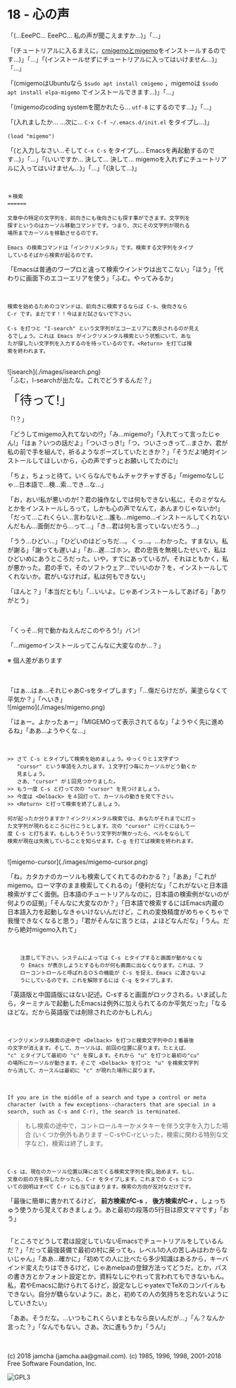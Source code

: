 

# 18 - 心の声

「(…EeePC… EeePC… 私の声が聞こえますか…)」「…」  

「(チュートリアルに入るまえに，[cmigemoとmigemo](https://github.com/emacs-jp/migemo)をインストールするのです…)」「…」「(インストールせずにチュートリアルに入ってはいけません…)」「…」  

「(cmigemoはUbuntuなら `$sudo apt install cmigemo` ，migemoは `$sudo apt install elpa-migemo` でインストールできます…)」「…」  

「(migemoのcoding systemを聞かれたら… `utf-8` にするのです…)」「…」  

「(入れましたか… …次に… `C-x C-f ~/.emacs.d/init.el` をタイプし…)」  

    (load "migemo")

「(と入力しなさい…そして `C-x C-s` をタイプし… Emacsを再起動するのです…)」「…」「(いいですか… 決して… 決して… migemoを入れずにチュートリアルに入ってはいけません…)」「…」「(決して…)」  

<br>  

    ＊検索
    ======
    
    文章中の特定の文字列を、前向きにも後向きにも探す事ができます。文字列を
    探すというのはカーソル移動コマンドです。つまり、次にその文字列が現れる
    場所までカーソルを移動させるのです。
    
    Emacs の検索コマンドは「インクリメンタル」です。検索する文字列をタイプ
    しているそばから検索が起るのです。

「Emacsは普通のワープロと違って検索ウインドウは出てこない」「ほう」「代わりに画面下のエコーエリアを使う」「ふむ。やってみるか」  

<br>  

    検索を始めるためのコマンドは、前向きに検索するならば C-s、後向きなら
    C-r です。まだです！！今はまだ試さないで下さい。
    
    C-s を打つと "I-search" という文字列がエコーエリアに表示されるのが見え
    るでしょう。これは Emacs がインクリメンタル検索という状態にいて、あな
    たが探したい文字列を入力するのを待っているのです。<Return> を打てば検
    索を終われます。

<br>  
![isearch](./images/isearch.png)  

<br>  
「ふむ，I-searchが出たな。これでどうするんだ？」  

<span style="font-size: 200%;">「待って!」</span>  

「!？」  

「どうしてmigemo入れてないの!?」「み…migemo?」「入れてって言ったじゃん!」「はぁ？いつの話だよ」「ついさっき!」「つ，ついさっきって…まさか，君が私の前で手を組んで，祈るようなポーズしていたときか？」「そうだよ!絶対インストールしてほしいから，心の声でずっとお願いしてたのに!」  

「ちょ，ちょっと待て。いくらなんでもムチャクチャすぎる」「migemoなしじゃ…日本語で…検…索…でき…な…」  

「お，おい!私が悪いのか!？君の操作なしでは何もできない私に，そのミゲなんとかをインストールしろって，しかも心の声でなんて，あんまりじゃないか!」「だって…これくらい…言わないと…誰も…migemo…インストールしてくれないんだもん…面倒だから…って…」「き…君は何も言っていないだろう…」  

「うう…ひどい…」「ひどいのはどっちだ…。くっ…。…わかった。すまない。私が謝る」「謝っても遅いよ」「お…遅…ゴホン。君の忠告を無視したせいで，私はひどいめにあうところだった。いや，すでにあっているが。それはともかく，私が悪かった。君の手で，そのソフトウェア…でいいのか？を，インストールしてくれないか。君がいなければ，私は何もできない」  

「ほんと？」「本当だとも!」「…いいよ。じゃあインストールしてあげる」「ありがとう」  

<br>  
<br>  
「くっそ…何で動かねえんだこのやろう!」バン!  

「…migemoインストールってこんなに大変なのか…？」  

※ 個人差があります  

<br>  
<br>  
「はぁ…はぁ…それじゃあC-sをタイプします」「…傷だらけだが，薬塗らなくて平気か？」「へいき」  

<br>  
![migemo](./images/migemo.png)  

「はぁー。よかったぁー」「MIGEMOって表示されてるな」「ようやく先に進めるね」「ああ…ようやくな…」  

<br>  

    >> さて C-s とタイプして検索を始めましょう。ゆっくりと１文字ずつ
       "cursor" という単語を入力します。１文字打つ毎にカーソルがどう動くか
       見ましょう。
       さあ、"cursor" が１回見つかりました。
    >> もう一度 C-s と打って次の "cursor" を見つけましょう。
    >> 今度は <Delback> を４回打って、カーソルの動きを見て下さい。
    >> <Return> と打って検索を終了しましょう。
    
    何が起ったか分りますか？インクリメンタル検索では、あなたがそれまでに打っ
    た文字列が現れるところに行こうとします。次の "cursor" に行くにはもう一
    度 C-s と打ちます。もしもうそういう文字列が無かったら、ベルをならして
    検索が現在は失敗していることを知らせます。C-g を打てば検索を終われます。

<br>  
![migemo-cursor](./images/migemo-cursor.png)  

「ね，カタカナのカーソルも検索してくれてるのわかる？」「ああ」「これがmigemo。ローマ字のまま検索してくれるの」「便利だな」「これがないと日本語検索がすごく面倒。日本語のチュートリアルなのに，日本語の検索例がないのが何よりの証拠」「そんなに大変なのか？」「日本語で検索するにはEmacs内蔵の日本語入力を起動しなきゃいけないんだけど，これの変換精度がめちゃくちゃで我慢できなくなると思う」「君がそんなに言うとは，よほどなんだな」「うん。だから絶対migemo入れて」  

<br>  

        注意して下さい。システムによっては C-s とタイプすると画面が動かなくな
        り Emacs が表示しようとするものが何も画面に出なくなります。これは、フ
        ローコントロールと呼ばれるＯＳの機能が C-s を捉え、Emacs に渡さないよ
        うにしているのです。これを解除するには C-q をタイプします。

「英語版と中国語版にはない記述。C-sすると画面がロックされる。いま試したら，ターミナルで起動したEmacsは例外に加えられてるのか平気だった」「なるほどな。だから英語版では削除されたのかもしれん」  

<br>  

    インクリメンタル検索の途中で <Delback> を打つと検索文字列中の１番最後
    の文字が消えます。そして、カーソルは、前回の位置に戻ります。たとえば、
    "c" とタイプして最初の "c" を探します。それから "u" を打つと最初の"cu"
    の場所にカーソルが動きます。そこで <Delback> を打つと "u" を検索文字列
    から消して、カースルは最初に "c" が現れた場所に戻ります。

<br>  

    If you are in the middle of a search and type a control or meta
    character (with a few exceptions--characters that are special in a
    search, such as C-s and C-r), the search is terminated.

> もし検索の途中で，コントロールキーかメタキーを伴う文字を入力した場合 (いくつか例外もあります &#x2013; C-sやC-rといった，検索に関わる特別な文字など)，検索は終了します。  

<br>  

    C-s は、現在のカーソル位置以降に出てくる検索文字列を探し始めます。もし、
    文章の前の方を探したかったら、C-r をタイプします。これまでの C-s につ
    いての説明はすべて C-r にも当てはまります。検索の方向が反対なだけです。

「最後に簡単に書かれてるけど， **前方検索がC-s** ， **後方検索がC-r** 。しょっちゅう使うから覚えておきましょう。あと最初の段落の5行目は原文ママです」「おう」  

<br>  
「ところでどうして君は設定していないEmacsでチュートリアルをしているんだ？」「だって最強装備で最初の村に戻っても，レベル1の人の苦しみはわからないじゃん」「ああ…確かに」「初めての人に比べたら多少知識はあるから，キーバインド変えたりはできるけど，じゃあmelpaの登録方法ってどうだ，とか，パスの書き方とかフォント設定とか，資料なしにやれって言われてもできないもん。私，君やEmacsに助けられてるけど，設定なしじゃyatexでTeXのコンパイルもできない。自分が驕らないように，あと，初めての人の気持ちを忘れないようにしていきたい」  

「ああ。そうだな。…いつもこれくらいまともなら良いんだが…」「ん？なんか言った？」「なんでもない。さあ。次に進もうか」「うん!」  

<br>  
<br>  
(c) 2018 jamcha (jamcha.aa@gmail.com). (c) 1985, 1996, 1998, 2001-2018 Free Software Foundation, Inc.  

![GPL3](https://www.gnu.org/graphics/gplv3-88x31.png)  

